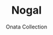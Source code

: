---
image_primary: img/nogal_collection_onata_finium_1-410x410.jpg
image_secondary: img/collection_onata_nogal_finium-1000x400.jpg
subtitle: Onata Collection
description: "Onata%20decorative%20walls%20take%20their%20inspiration%20from%20Scandinavian%20design%20and%20are%20right%20at%20home%20in%20a%20minimalist%20urban%20style.%20The%20entire%20collection%20is%20made%20from%20sliced%20wood%20veneered%20onto%20very%20wide%20boards%2C%20creating%20an%20elegant%20regularity%20of%20patterns%20and%20textures."
title: Nogal
designer: Finium
image_thumb: img/collection_onata_nogal_finium-410x410.jpg
href: https://finium.ca/en/decorative-walls/nogal/
tags: 
  - finium
  - decorative-walls
category: decorative-walls
manufacturer: Finium
slug: /manufacturers/finium/decorative-walls/finium-nogal
---